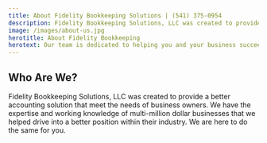 ```yaml
---
title: About Fidelity Bookkeeping Solutions | (541) 375-0954
description: Fidelity Bookkeeping Solutions, LLC was created to provide a better accounting solution that meet the needs of business owners.
image: /images/about-us.jpg
herotitle: About Fidelity Bookkeeping
herotext: Our team is dedicated to helping you and your business succeed.
---
```


## Who Are We?

Fidelity Bookkeeping Solutions, LLC was created to provide a better accounting solution that meet the needs of business owners. We have the expertise and working knowledge of multi-million dollar businesses that we helped drive into a better position within their industry. We are here to do the same for you. 